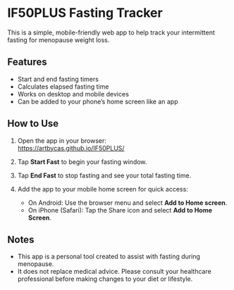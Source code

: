# IF50PLUS Fasting Tracker

This is a simple, mobile-friendly web app to help track your intermittent fasting for menopause weight loss.

## Features

- Start and end fasting timers
- Calculates elapsed fasting time
- Works on desktop and mobile devices
- Can be added to your phone’s home screen like an app

## How to Use

1. Open the app in your browser:  
   https://artbycas.github.io/IF50PLUS/

2. Tap **Start Fast** to begin your fasting window.

3. Tap **End Fast** to stop fasting and see your total fasting time.

4. Add the app to your mobile home screen for quick access:
   - On Android: Use the browser menu and select **Add to Home screen**.
   - On iPhone (Safari): Tap the Share icon and select **Add to Home Screen**.

## Notes

- This app is a personal tool created to assist with fasting during menopause.
- It does not replace medical advice. Please consult your healthcare professional before making changes to your diet or lifestyle.
